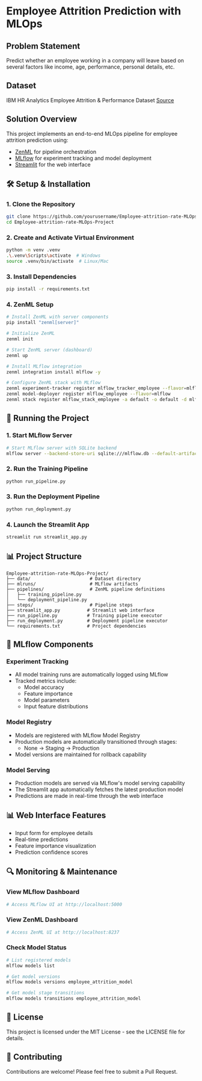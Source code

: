 # Employee Attrition Prediction with MLOps

## Problem Statement
Predict whether an employee working in a company will leave based on several factors like income, age, performance, personal details, etc.

## Dataset
IBM HR Analytics Employee Attrition & Performance Dataset
[Source](https://www.kaggle.com/datasets/pavansubhasht/ibm-hr-analytics-attrition-dataset)

## Solution Overview
This project implements an end-to-end MLOps pipeline for employee attrition prediction using:
- [ZenML](https://zenml.io/) for pipeline orchestration
- [MLflow](https://mlflow.org/) for experiment tracking and model deployment
- [Streamlit](https://streamlit.io/) for the web interface

## 🛠️ Setup & Installation

### 1. Clone the Repository
```bash
git clone https://github.com/yourusername/Employee-attrition-rate-MLOps-Project.git
cd Employee-attrition-rate-MLOps-Project
```

### 2. Create and Activate Virtual Environment
```bash
python -m venv .venv
.\.venv\Scripts\activate  # Windows
source .venv/bin/activate  # Linux/Mac
```

### 3. Install Dependencies
```bash
pip install -r requirements.txt
```

### 4. ZenML Setup
```bash
# Install ZenML with server components
pip install "zenml[server]"

# Initialize ZenML
zenml init

# Start ZenML server (dashboard)
zenml up

# Install MLflow integration
zenml integration install mlflow -y

# Configure ZenML stack with MLflow
zenml experiment-tracker register mlflow_tracker_employee --flavor=mlflow
zenml model-deployer register mlflow_employee --flavor=mlflow
zenml stack register mlflow_stack_employee -a default -o default -d mlflow_employee -e mlflow_tracker_employee --set
```

## 🚀 Running the Project

### 1. Start MLflow Server
```bash
# Start MLflow server with SQLite backend
mlflow server --backend-store-uri sqlite:///mlflow.db --default-artifact-root ./mlruns
```

### 2. Run the Training Pipeline
```bash
python run_pipeline.py
```

### 3. Run the Deployment Pipeline
```bash
python run_deployment.py
```

### 4. Launch the Streamlit App
```bash
streamlit run streamlit_app.py
```

## 📊 Project Structure

```
Employee-attrition-rate-MLOps-Project/
├── data/                      # Dataset directory
├── mlruns/                    # MLflow artifacts
├── pipelines/                 # ZenML pipeline definitions
│   ├── training_pipeline.py
│   └── deployment_pipeline.py
├── steps/                     # Pipeline steps
├── streamlit_app.py          # Streamlit web interface
├── run_pipeline.py           # Training pipeline executor
├── run_deployment.py         # Deployment pipeline executor
└── requirements.txt          # Project dependencies
```

## 🔄 MLflow Components

### Experiment Tracking
- All model training runs are automatically logged using MLflow
- Tracked metrics include:
  - Model accuracy
  - Feature importance
  - Model parameters
  - Input feature distributions

### Model Registry
- Models are registered with MLflow Model Registry
- Production models are automatically transitioned through stages:
  - None → Staging → Production
- Model versions are maintained for rollback capability

### Model Serving
- Production models are served via MLflow's model serving capability
- The Streamlit app automatically fetches the latest production model
- Predictions are made in real-time through the web interface

## 📊 Web Interface Features
- Input form for employee details
- Real-time predictions
- Feature importance visualization
- Prediction confidence scores

## 🔍 Monitoring & Maintenance

### View MLflow Dashboard
```bash
# Access MLflow UI at http://localhost:5000
```

### View ZenML Dashboard
```bash
# Access ZenML UI at http://localhost:8237
```

### Check Model Status
```bash
# List registered models
mlflow models list

# Get model versions
mlflow models versions employee_attrition_model

# Get model stage transitions
mlflow models transitions employee_attrition_model
```

## 📝 License
This project is licensed under the MIT License - see the LICENSE file for details.

## 🤝 Contributing
Contributions are welcome! Please feel free to submit a Pull Request.
